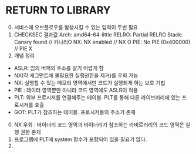 # RETURN TO LIBRARY
0. 서비스에 오브플로우를 발생시킬 수 있는 입력이 두번 필요
0. CHECKSEC 결과값
    Arch:     amd64-64-little
    RELRO:    Partial RELRO
    Stack:    Canary found       // 카나리O
    NX:       NX enabled	 // NX O
    PIE:      No PIE (0x400000)  // PIE X
0. 개념 정리
- ASLR: 임의 버퍼의 주소를 알기 어렵게 함 
- NX(각 세그먼트에 불필요한 실행권한을 제거)를 우회 가능
- NX: 실행할 수 있는 메모리 영역에서만 코드가 실행되게 하는 보호 기법
- PIE : 데이터 영역뿐만 아니라 코드 영역에도 ASLR이 적용
- PLT: 외부 프로시저를 연결해주는 테이블. PLT를 통해 다른 라이브러리에 있는 프로시저를 호출
- GOT: PLT가 참조하는 테이블. 프로시저들의 주소가 존재
0. NX 우회 :  바이너리 코드 영역과 바이너리가 참조하는 라비르러리의 코드 영역은 실행 권한 존재
0. 프로그램에 PLT에 system 함수가 포함되어 있을 필요가 없다. 
1. 
